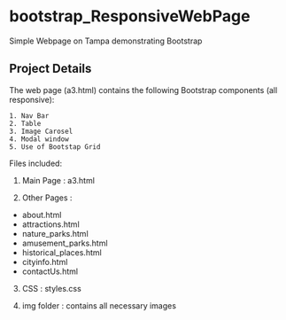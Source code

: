 # bootstrap_ResponsiveWebPage
Simple Webpage on Tampa demonstrating Bootstrap

## Project Details

The web page (a3.html) contains the following Bootstrap components (all responsive):

    1. Nav Bar
    2. Table
    3. Image Carosel
    4. Modal window
    5. Use of Bootstap Grid
    
Files included: 

   1. Main Page   : a3.html
  
   2. Other Pages :
   - about.html
   - attractions.html
   - nature_parks.html
   - amusement_parks.html
   - historical_places.html
   - cityinfo.html
   - contactUs.html
 
   3. CSS : styles.css
   
   4. img folder : contains all necessary images
